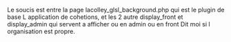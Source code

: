 Le soucis est entre la page lacolley_glsl_background.php qui est le plugin de base 
L application de cohetions, et les 2 autre display_front et display_admin qui servent a afficher ou en admin ou en front
Dit moi si l organisation est propre. 
